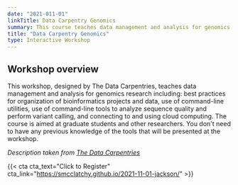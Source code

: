 ```yaml
---
date: "2021-011-01"
linkTitle: Data Carpentry Genomics
summary: This course teaches data management and analysis for genomics research. No prior coding experience is required.
title: "Data Carpentry Genomics"
type: Interactive Workshop
---
```



## Workshop overview

This workshop, designed by The Data Carpentries, teaches data management and analysis for genomics research including: best practices for organization of bioinformatics projects and data, use of command-line utilities, use of command-line tools to analyze sequence quality and perform variant calling, and connecting to and using cloud computing. The course is aimed at graduate students and other researchers. You don't need to have any previous knowledge of the tools that will be presented at the workshop.

*Description taken from [The Data Carpentries](https://datacarpentry.org/genomics-workshop/)*


{{< cta cta_text="Click to Register" cta_link="https://smcclatchy.github.io/2021-11-01-jackson/" >}}

